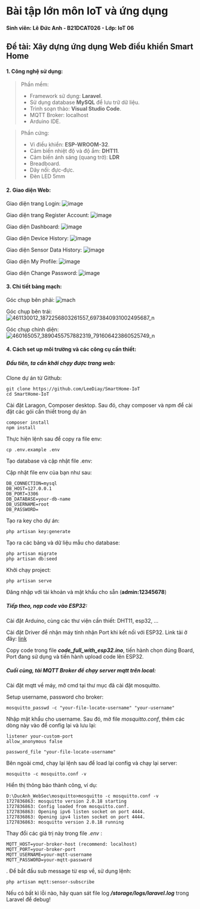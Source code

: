# Bài tập lớn môn IoT và ứng dụng
#### Sinh viên: Lê Đức Anh - B21DCAT026 - Lớp: IoT 06
## Đề tài: Xây dựng ứng dụng Web điều khiển Smart Home

#### 1. Công nghệ sử dụng:
>Phần mềm:
>- Framework sử dụng: **Laravel**.
>- Sử dụng database **MySQL** để lưu trữ dữ liệu.
>- Trình soạn thảo: **Visual Studio Code**.
>- MQTT Broker: localhost
>- Arduino IDE.

>Phần cứng:
>- Vi điều khiển: **ESP-WROOM-32**.
>- Cảm biến nhiệt độ và độ ẩm: **DHT11**.
>- Cảm biến ánh sáng (quang trở): **LDR**
>- Breadboard.
>- Dây nối: đực-đực.
>- Đèn LED 5mm

#### 2. Giao diện Web:
Giao diện trang Login: 
![image](https://hackmd.io/_uploads/SJ_GiBqCR.png)

Giao diện trang Register Account:
![image](https://hackmd.io/_uploads/S1EviH9C0.png)

Giao diện Dashboard:
![image](https://hackmd.io/_uploads/rJoZvr_CR.png)

Giao diện Device History:
![image](https://hackmd.io/_uploads/By4sYruAR.png)

Giao diện Sensor Data History:
![image](https://hackmd.io/_uploads/BJdTFr_AC.png)

Giao diện My Profile:
![image](https://hackmd.io/_uploads/r1MxqrOCA.png)

Giao diện Change Password: 
![image](https://hackmd.io/_uploads/SJQf9SdR0.png)

#### 3. Chi tiết bảng mạch:
Góc chụp bên phải:
![mach](https://hackmd.io/_uploads/Syo_iHdRC.jpg)

Góc chụp bên trái: 
![461130012_1872256803261557_6973840931002495687_n](https://hackmd.io/_uploads/H1FhiruR0.jpg)

Góc chụp chính diện: 
![460165057_3890455757882319_791606423860525749_n](https://hackmd.io/_uploads/SJ4y3B_C0.jpg)

#### 4. Cách set up môi trường và các công cụ cần thiết:

##### Đầu tiên, ta cần khởi chạy được trang web:
Clone dự án từ Github:
```none
git clone https://github.com/LeeDiay/SmartHome-IoT
cd SmartHome-IoT
```

Cài đặt Laragon, Composer desktop. Sau đó, chạy composer và npm để cài đặt các gói cần thiết trong dự án

```none
composer install
npm install 
```

Thực hiện lệnh sau để copy ra file env:  

```none
cp .env.example .env
```

Tạo database và cập nhật file .env:

Cập nhật file env của bạn như sau:

```none
DB_CONNECTION=mysql          
DB_HOST=127.0.0.1            
DB_PORT=3306                 
DB_DATABASE=your-db-name    
DB_USERNAME=root             
DB_PASSWORD=   
```
Tạo ra key cho dự án:

```none
php artisan key:generate
```

Tạo ra các bảng và dữ liệu mẫu cho database:

```none
php artisan migrate
php artisan db:seed
```

Khởi chạy project:

```none
php artisan serve
```

Đăng nhập với tài khoản và mật khẩu cho sẵn (**admin:12345678**)

##### Tiếp theo, nạp code vào ESP32:

Cài đặt Arduino, cùng các thư viện cần thiết: DHT11, esp32, ...

Cài đặt Driver để nhận máy tính nhận Port khi kết nối với ESP32. Link tải ở đây: [link ](https://www.silabs.com/developers/usb-to-uart-bridge-vcp-drivers?tab=downloads)

Copy code trong file ***code_full_with_esp32.ino***, tiến hành chọn đúng Board, Port đang sử dụng và tiến hành upload code lên ESP32.

##### Cuối cùng, tải MQTT Broker để chạy server mqtt trên local:

Cài đặt mqtt về máy, mở cmd tại thư mục đã cài đặt mosquitto. 

Setup username, password cho broker:
```
mosquitto_passwd -c "your-file-locate-username" "your-username"
```
Nhập mật khẩu cho username. Sau đó, mở file *mosquitto.conf*, thêm các dòng này vào để config lại và lưu lại:
```
listener your-custom-port
allow_anonymous false

password_file "your-file-locate-username"
```

Bên ngoài cmd, chạy lại lệnh sau để load lại config và chạy lại server:
```
mosquitto -c mosquitto.conf -v
```

Hiển thị thông báo thành công, ví dụ:

```
D:\DucAnh_WebSec\mosquitto>mosquitto -c mosquitto.conf -v
1727836863: mosquitto version 2.0.18 starting
1727836863: Config loaded from mosquitto.conf.
1727836863: Opening ipv6 listen socket on port 4444.
1727836863: Opening ipv4 listen socket on port 4444.
1727836863: mosquitto version 2.0.18 running
```

Thay đổi các giá trị này trong file *.env* :

```none
MQTT_HOST=your-broker-host (recommend: localhost)
MQTT_PORT=your-broker-port
MQTT_USERNAME=your-mqtt-username
MQTT_PASSWORD=your-mqtt-password
```

. Để bắt đầu sub message từ esp về, sử dụng lệnh: 

```none
php artisan mqtt:sensor-subscribe
```

Nếu có bất kì lỗi nào, hãy quan sát file log ***/storage/logs/laravel.log*** trong Laravel để debug!

